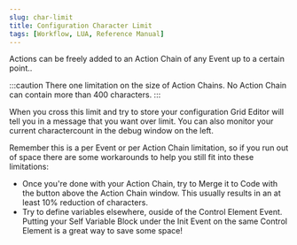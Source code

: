 ```yaml
---
slug: char-limit
title: Configuration Character Limit
tags: [Workflow, LUA, Reference Manual]
---
```


Actions can be freely added to an Action Chain of any Event up to a certain point..

:::caution 
There one limitation on the size of Action Chains. No Action Chain can contain more than 400 characters.
:::

When you cross this limit and try to store your configuration Grid Editor will tell you in a message that you want over limit. You can also monitor your current charactercount in the debug window on the left.

Remember this is a per Event or per Action Chain limitation, so if you run out of space there are some workarounds to help you still fit into these limitations:

- Once you're done with your Action Chain, try to Merge it to Code with the button above the Action Chain window. This usually results in an at least 10% reduction of characters.
- Try to define variables elsewhere, ouside of the Control Element Event. Putting your Self Variable Block under the Init Event on the same Control Element is a great way to save some space!